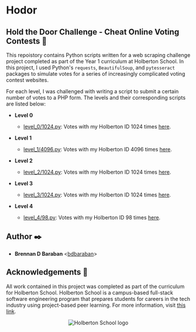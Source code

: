 # Hodor

## Hold the Door Challenge - Cheat Online Voting Contests :door:

This repoistory contains Python scripts written for a web scraping challenge
project completed as part of the Year 1 curriculum at Holberton School. In this
project, I used Python's `requests`, `BeautifulSoup`, and `pytesseract` packages
to simulate votes for a series of increasingly complicated voting contest
websites.

For each level, I was challenged with writing a script to submit a certain number
of votes to a PHP form. The levels and their corresponding scripts are listed below:

* **Level 0**
  * [level_0/1024.py](./level_0/1024.py): Votes with my Holberton ID 1024 times
[here](http://158.69.76.135/level0.php).

* **Level 1**
  * [level_1/4096.py](./level_1/4096.py): Votes with my Holberton ID 4096 times
[here](http://158.69.76.135/level0.php).

* **Level 2**
  * [level_2/1024.py](./level_2/1024.py): Votes with my Holberton ID 1024 times
[here](http://158.69.76.135/level2.php).

* **Level 3**
  * [level_3/1024.py](./level_3/1024.py): Votes with my Holberton ID 1024 times
[here](http://158.69.76.135/level3.php).

* **Level 4**
  * [level_4/98.py](./level_4/98.py): Votes with my Holberton ID 98 times
[here](http://158.69.76.135/level4.php).

## Author :black_nib:

* __Brennan D Baraban__ <[bdbaraban](https://github.com/bdbaraban)>

## Acknowledgements :pray:

All work contained in this project was completed as part of the curriculum for
Holberton School. Holberton School is a campus-based full-stack software
engineering program that prepares students for careers in the tech industry
using project-based peer learning. For more information, visit
[this link](https://www.holbertonschool.com/).

<p align="center">
  <img
   src="http://www.holbertonschool.com/holberton-logo.png"
   alt="Holberton School logo"
  >
</p>
